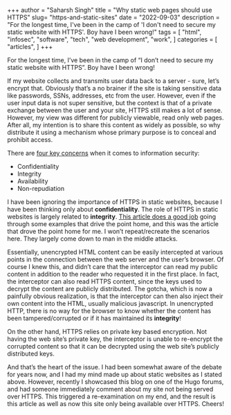 +++
author = "Saharsh Singh"
title = "Why static web pages should use HTTPS"
slug= "https-and-static-sites"
date = "2022-09-03"
description = "For the longest time, I've been in the camp of 'I don't need to secure my static website with HTTPS'. Boy have I been wrong!"
tags = [
    "html",
    "infosec",
    "software",
    "tech",
    "web development",
    "work",
]
categories = [
    "articles",
]
+++



For the longest time, I’ve been in the camp of “I don’t need to secure my static website with HTTPS”. Boy have I been wrong!

<!--more-->

If my website collects and transmits user data back to a server - sure, let’s encrypt that. Obviously that’s a no brainer if the site is taking sensitive data like passwords, SSNs, addresses, etc from the user. However, even if the user input data is not super sensitive, but the context is that of a private exchange between the user and your site, HTTPS still makes a lot of sense. However, my view was different for publicly viewable, read only web pages. After all, my intention is to share this content as widely as possible, so why distribute it using a mechanism whose primary purpose is to conceal and prohibit access.

There are [four key concerns](https://en.wikipedia.org/wiki/Information_security#Key_concepts) when it comes to information security:

- Confidentiality
- Integrity
- Availability
- Non-repudiation

I have been ignoring the importance of HTTPS in static websites, because I have been thinking only about **confidentiality**. The role of HTTPS in static websites is largely related to **integrity**. [This article does a good job](https://www.troyhunt.com/heres-why-your-static-website-needs-https/) going through some examples that drive the point home, and this was the article that drove the point home for me. I won’t repeat/recreate the scenarios here. They largely come down to man in the middle attacks.

Essentially, unencrypted HTML content can be easily intercepted at various points in the connection between the web server and the user’s browser. Of course I knew this, and didn’t care that the interceptor can read my public content in addition to the reader who requested it in the first place. In fact, the interceptor can also read HTTPS content, since the keys used to decrypt the content are publicly distributed. The gotcha, which is now a painfully obvious realization, is that the interceptor can then also inject their own content into the HTML, usually malicious javascript. In unencrypted HTTP, there is no way for the browser to know whether the content has been tampered/corrupted or if it has maintained its **integrity**!

On the other hand, HTTPS relies on private key based encryption. Not having the web site’s private key, the interceptor is unable to re-encrypt the corrupted content so that it can be decrypted using the web site’s publicly distributed keys.

And that’s the heart of the issue. I had been somewhat aware of the debate for years now, and I had my mind made up about static websites as I stated above. However, recently I showcased this blog on one of the Hugo forums, and had someone immediately comment about my site not being served over HTTPS. This triggered a re-examination on my end, and the result is this article as well as now this site only being available over HTTPS. Cheers!
